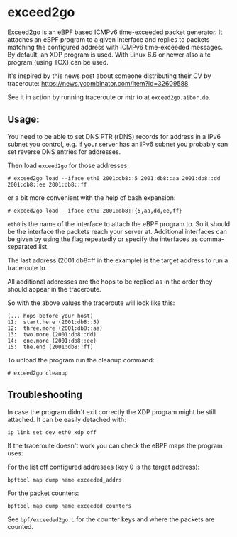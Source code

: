 # exceed2go

Exceed2go is an eBPF based ICMPv6 time-exceeded packet generator. It attaches 
an eBPF program to a given interface and replies to packets matching the
configured address with ICMPv6 time-exceeded messages. By default, an XDP
program is used. With Linux 6.6 or newer also a tc program (using TCX) can be 
used.

It's inspired by this news post about someone distributing their CV by
traceroute: https://news.ycombinator.com/item?id=32609588

See it in action by running traceroute or mtr to at `exceed2go.aibor.de`.

## Usage:

You need to be able to set DNS PTR (rDNS) records for address in a IPv6 subnet
you control, e.g. if your server has an IPv6 subnet you probably can set
reverse DNS entries for addresses.

Then load `exceed2go` for those addresses:

```
# exceed2go load --iface eth0 2001:db8::5 2001:db8::aa 2001:db8::dd 2001:db8::ee 2001:db8::ff
```

or a bit more convenient with the help of bash expansion:

```
# exceed2go load --iface eth0 2001:db8::{5,aa,dd,ee,ff}
```

`eth0` is the name of the interface to attach the eBPF program to. So it should
be the interface the packets reach your server at. Additional interfaces can
be given by using the flag repeatedly or specify the interfaces as 
comma-separated list.

The last address (2001:db8::ff in the example) is the target address to run
a traceroute to.

All additional addresses are the hops to be replied as in the order they should
appear in the traceroute.

So with the above values the traceroute will look like this:

```
(... hops before your host)
11:  start.here (2001:db8::5)
12:  three.more (2001:db8::aa)
13:  two.more (2001:db8::dd)
14:  one.more (2001:db8::ee)
15:  the.end (2001:db8::ff)
```

To unload the program run the cleanup command:

```
# exceed2go cleanup
```

## Troubleshooting

In case the program didn't exit correctly the XDP program might be still
attached. It can be easily detached with:

```
ip link set dev eth0 xdp off
```

If the traceroute doesn't work you can check the eBPF maps the program uses:

For the list off configured addresses (key 0 is the target address):
```
bpftool map dump name exceeded_addrs
```

For the packet counters: 
```
bpftool map dump name exceeded_counters
```

See `bpf/exceeded2go.c` for the counter keys and where the packets are counted.
